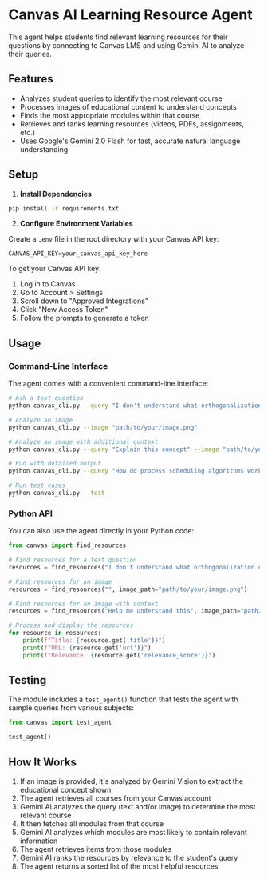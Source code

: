 # Canvas AI Learning Resource Agent

This agent helps students find relevant learning resources for their questions by connecting to Canvas LMS and using Gemini AI to analyze their queries.

## Features

- Analyzes student queries to identify the most relevant course
- Processes images of educational content to understand concepts
- Finds the most appropriate modules within that course
- Retrieves and ranks learning resources (videos, PDFs, assignments, etc.)
- Uses Google's Gemini 2.0 Flash for fast, accurate natural language understanding

## Setup

1. **Install Dependencies**

```bash
pip install -r requirements.txt
```

2. **Configure Environment Variables**

Create a `.env` file in the root directory with your Canvas API key:

```
CANVAS_API_KEY=your_canvas_api_key_here
```

To get your Canvas API key:
1. Log in to Canvas
2. Go to Account > Settings
3. Scroll down to "Approved Integrations"
4. Click "New Access Token"
5. Follow the prompts to generate a token

## Usage

### Command-Line Interface

The agent comes with a convenient command-line interface:

```bash
# Ask a text question
python canvas_cli.py --query "I don't understand what orthogonalization of matrices mean"

# Analyze an image
python canvas_cli.py --image "path/to/your/image.png"

# Analyze an image with additional context
python canvas_cli.py --query "Explain this concept" --image "path/to/your/image.png"

# Run with detailed output
python canvas_cli.py --query "How do process scheduling algorithms work?" --verbose

# Run test cases
python canvas_cli.py --test
```

### Python API

You can also use the agent directly in your Python code:

```python
from canvas import find_resources

# Find resources for a text question
resources = find_resources("I don't understand what orthogonalization of matrices mean")

# Find resources for an image
resources = find_resources("", image_path="path/to/your/image.png")

# Find resources for an image with context
resources = find_resources("Help me understand this", image_path="path/to/your/image.png")

# Process and display the resources
for resource in resources:
    print(f"Title: {resource.get('title')}")
    print(f"URL: {resource.get('url')}")
    print(f"Relevance: {resource.get('relevance_score')}")
```

## Testing

The module includes a `test_agent()` function that tests the agent with sample queries from various subjects:

```python
from canvas import test_agent

test_agent()
```

## How It Works

1. If an image is provided, it's analyzed by Gemini Vision to extract the educational concept shown
2. The agent retrieves all courses from your Canvas account
3. Gemini AI analyzes the query (text and/or image) to determine the most relevant course
4. It then fetches all modules from that course
5. Gemini AI analyzes which modules are most likely to contain relevant information
6. The agent retrieves items from those modules
7. Gemini AI ranks the resources by relevance to the student's query
8. The agent returns a sorted list of the most helpful resources 